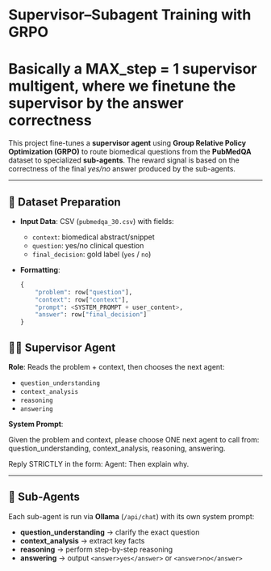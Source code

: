 # Supervisor–Subagent Training with GRPO
# Basically a MAX_step = 1 supervisor multigent, where we finetune the supervisor by the answer correctness

This project fine-tunes a **supervisor agent** using **Group Relative Policy Optimization (GRPO)** to route biomedical questions from the **PubMedQA** dataset to specialized **sub-agents**. The reward signal is based on the correctness of the final *yes/no* answer produced by the sub-agents.

---

## 📂 Dataset Preparation

- **Input Data**: CSV (`pubmedqa_30.csv`) with fields:
  - `context`: biomedical abstract/snippet
  - `question`: yes/no clinical question
  - `final_decision`: gold label (`yes` / `no`)

- **Formatting**:
  ```python
  {
      "problem": row["question"],
      "context": row["context"],
      "prompt": <SYSTEM_PROMPT + user_content>,
      "answer": row["final_decision"]
  }


## 🧑‍🏫 Supervisor Agent

**Role**: Reads the problem + context, then chooses the next agent:

- `question_understanding`
- `context_analysis`
- `reasoning`
- `answering`

**System Prompt**:

Given the problem and context, please choose ONE next agent to call
from: question_understanding, context_analysis, reasoning, answering.

Reply STRICTLY in the form:
Agent: <name>
Then explain why.



---

## 🤖 Sub-Agents

Each sub-agent is run via **Ollama** (`/api/chat`) with its own system prompt:

- **question_understanding** → clarify the exact question  
- **context_analysis** → extract key facts  
- **reasoning** → perform step-by-step reasoning  
- **answering** → output `<answer>yes</answer>` or `<answer>no</answer>`
